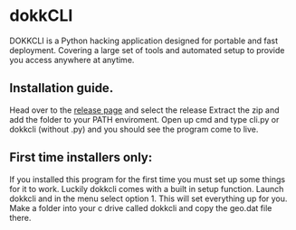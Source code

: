 # dokkCLI
DOKKCLI is a Python hacking application designed for portable and fast deployment.
Covering a large set of tools and automated setup to provide you access anywhere at anytime.


## Installation guide.
Head over to the [release page](LINK-TO-BE-MADE) and select the release
Extract the zip and add the folder to your PATH enviroment.
Open up cmd and type cli.py or dokkcli (without .py)  and you should see the program come to live.

## First time installers only:
If you installed this program for the first time you must set up some things for it to work.
Luckily dokkcli comes with a built in setup function.
Launch dokkcli and in the menu select option 1.
This will set everything up for you.
Make a folder into your c drive called dokkcli  and copy the geo.dat file there.